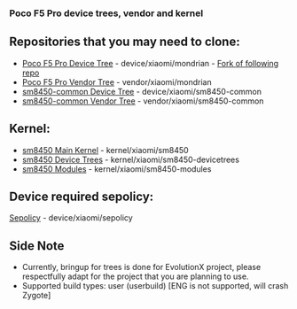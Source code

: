 ### Poco F5 Pro device trees, vendor and kernel

## Repositories that you may need to clone:
* [Poco F5 Pro Device Tree](https://github.com/PocoF5Pro/device_xiaomi_mondrian) - device/xiaomi/mondrian - [Fork of following repo](https://github.com/cupid-development/android_device_xiaomi_mondrian)
* [Poco F5 Pro Vendor Tree](https://github.com/PocoF5Pro/vendor_xiaomi_mondrian) - vendor/xiaomi/mondrian
* [sm8450-common Device Tree](https://github.com/PocoF5Pro/device_xiaomi_sm8450-common) - device/xiaomi/sm8450-common
* [sm8450-common Vendor Tree](https://github.com/PocoF5Pro/vendor_xiaomi_sm8450-common) - vendor/xiaomi/sm8450-common

## Kernel:
* [sm8450 Main Kernel](https://github.com/PocoF5Pro/kernel_xiaomi_sm8450) - kernel/xiaomi/sm8450
* [sm8450 Device Trees](https://github.com/PocoF5Pro/kernel_xiaomi_sm8450-devicetrees) - kernel/xiaomi/sm8450-devicetrees
* [sm8450 Modules](https://github.com/PocoF5Pro/kernel_xiaomi_sm8450-modules) - kernel/xiaomi/sm8450-modules

## Device required sepolicy:
[Sepolicy](https://github.com/PocoF5Pro/device_xiaomi_sepolicy) - device/xiaomi/sepolicy

## Side Note
* Currently, bringup for trees is done for EvolutionX project, please respectfully adapt for the project that you are planning to use.
* Supported build types: user (userbuild) [ENG is not supported, will crash Zygote]

